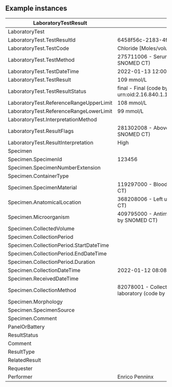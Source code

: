 ## Example instances

| LaboratoryTestResult                    |                   |
|-----------------------------------------|-------------------|
| LaboratoryTest	                      |
| LaboratoryTest.TestResultId             | 6458f56c-2183-4f01-8eb0-c286d3703362
| LaboratoryTest.TestCode	              | Chloride [Moles/volume] in Blood |
| LaboratoryTest.TestMethod	              | 275711006 - Serum chemistry test (code by SNOMED CT)  |
| LaboratoryTest.TestDateTime	          | 2022-01-13 12:00:00 |
| LaboratoryTest.TestResult	              | 109 mmol/L |
| LaboratoryTest.TestResultStatus	      | final - Final (code by urn:oid:2.16.840.1.113883.2.4.3.11.60.40.4.16.1) | 
| LaboratoryTest.ReferenceRangeUpperLimit | 108 mmol/L |
| LaboratoryTest.ReferenceRangeLowerLimit | 99 mmol/L |
| LaboratoryTest.InterpretationMethod	  |  
| LaboratoryTest.ResultFlags	          | 281302008 - Above reference range (code by SNOMED CT) |
| LaboratoryTest.ResultInterpretation	  | High |
| Specimen	 	                          |
| Specimen.SpecimenId                     | 123456 |
| Specimen.SpecimenNumberExtension	      |
| Specimen.ContainerType	              |
| Specimen.SpecimenMaterial	              | 119297000  -  Blood specimen (code by SNOMED CT) |
| Specimen.AnatomicalLocation	          | 368208006  - Left upper arm (code by SNOMED CT)  |
| Specimen.Microorganism	              | 409795000 - Antimicrobial resistant virus (code by SNOMED CT)  |
| Specimen.CollectedVolume	              |
| Specimen.CollectionPeriod	              | 
| Specimen.CollectionPeriod.StartDateTime |
| Specimen.CollectionPeriod.EndDateTime	  |
| Specimen.CollectionPeriod.Duration	  |
| Specimen.CollectionDateTime	          | 2022-01-12 08:08:00 |
| Specimen.ReceivedDateTime	              |
| Specimen.CollectionMethod	              | 82078001 - Collection of blood specimen for laboratory (code by SNOMED CT)  |
| Specimen.Morphology	                  |
| Specimen.SpecimenSource	              |
| Specimen.Comment	                      |
| PanelOrBattery	                      |
| ResultStatus	                          |
| Comment	                              | 
| ResultType	                          | 
| RelatedResult	                          |
| Requester	 	                          |
| Performer	 							  | Enrico Penninx |

